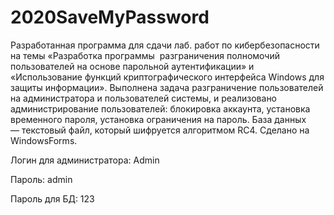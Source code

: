 # 2020SaveMyPassword

Разработанная программа для сдачи лаб. работ по кибербезопасности на темы «Разработка программы  разграничения полномочий пользователей на основе парольной аутентификации» и «Использование функций криптографического интерфейса Windows для защиты информации». Выполнена задача разграничение пользователей на администратора и пользователей системы, и реализовано администрирование пользователей: блокировка аккаунта, установка временного пароля, установка ограничения на пароль. База данных — текстовый файл, который шифруется алгоритмом RC4. Сделано на WindowsForms.

Логин для администратора: Admin

Пароль: admin

Пароль для БД: 123

